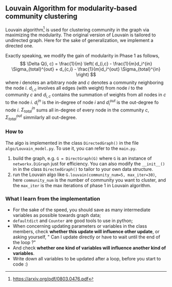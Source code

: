 ## Louvain Algorithm for modularity-based community clustering
Louvain algorithm[^1] is used for clustering community in the graph via maximizing the modularity. The original version of Louvain is tailored to undirected graph. Here for the sake of generalization, we implement a directed one.

Exactly speaking, we modify the gain of modularity in Phase 1 as follows,
$$
\Delta Q(i, c) = \frac{1}{m} \left(
                        d_{i,c} - \frac{1}{m}d_i^{in} \Sigma_{total}^{out} +
                        d_{c,i} - \frac{1}{m}d_i^{out} \Sigma_{total}^{in} 
\right)
$$
where $i$ denotes an arbitrary node and $c$ denotes a community neighboring the node $i$. $d_{i,c}$ involves all edges (with weight) from node $i$ to the community $c$ and $d_{i,c}$ contains the summation of weights from all nodes in $c$ to the node $i$. $d_i^{in}$ is the in-degree of node $i$ and $d_i^{out}$ is the out-degree fo node $i$. $\Sigma_{total}^{in}$ sums all in-degree of every node in the community $c$, $\Sigma_{total}^{out}$ simmilarly all out-degree.

### How to

The algo is implemented in the class `DirectedGraph()` in the file `algo/Louvain_model.py`. To use it, you can refer to the `main.py`.

1. build the graph, e.g. `G = DirectGraph(G)` where `G` is an instance of `networkx.DiGraph` just for efficiency. You can also modify the `__init__()` in in the class `DirectedGraph()` to tailor to your own data structure.
2. run the Louvain algo like `G.louvain(community_num=5, max_iter=30)`, here `community_num` is the number of community you want to cluster, and the `max_iter` is the max iterations of phase 1 in Louvain algorithm.

### What I learn from the implementation

- For the sake of the speed, you should save as many intermediate variables as possible towards graph data;
- `defaultdict` and `Counter` are good tools to use in python;
- When concerning updating parameters or variables in the class members, check **whether this update will influence other update**, or asking yourself, " Can I update directly or have to wait until the end of the loop ?"
- And check **whether one kind of variables will influence another kind of variables**.
- Write down all variables to be updated after a loop, before you start to code :) 

[^1]:  https://arxiv.org/pdf/0803.0476.pdf